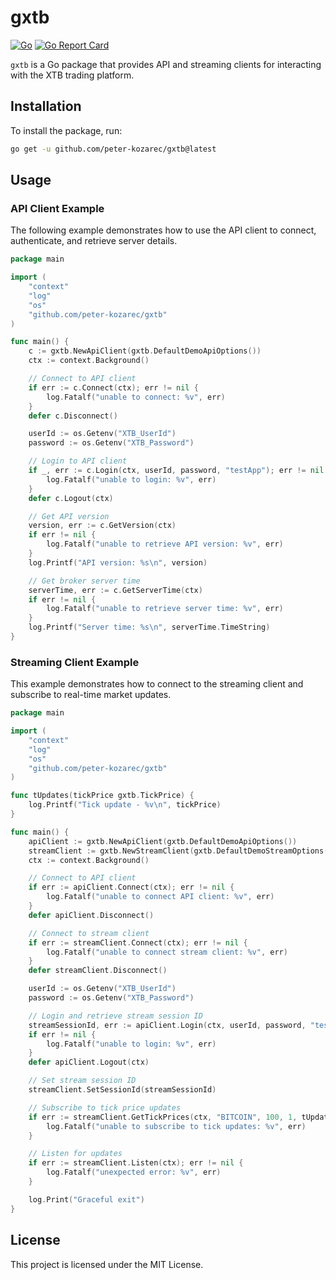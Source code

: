 # gxtb

[![Go](https://github.com/peter-kozarec/gxtb/actions/workflows/go.yml/badge.svg)](https://github.com/peter-kozarec/gxtb/actions/workflows/go.yml)
[![Go Report Card](https://goreportcard.com/badge/github.com/peter-kozarec/gxtb)](https://goreportcard.com/report/github.com/peter-kozarec/gxtb)

`gxtb` is a Go package that provides API and streaming clients for interacting with the XTB trading platform.

## Installation

To install the package, run:

```sh
go get -u github.com/peter-kozarec/gxtb@latest
```

## Usage

### API Client Example

The following example demonstrates how to use the API client to connect, authenticate, and retrieve server details.

```go
package main

import (
	"context"
	"log"
	"os"
	"github.com/peter-kozarec/gxtb"
)

func main() {
	c := gxtb.NewApiClient(gxtb.DefaultDemoApiOptions())
	ctx := context.Background()

	// Connect to API client
	if err := c.Connect(ctx); err != nil {
		log.Fatalf("unable to connect: %v", err)
	}
	defer c.Disconnect()

	userId := os.Getenv("XTB_UserId")
	password := os.Getenv("XTB_Password")

	// Login to API client
	if _, err := c.Login(ctx, userId, password, "testApp"); err != nil {
		log.Fatalf("unable to login: %v", err)
	}
	defer c.Logout(ctx)

	// Get API version
	version, err := c.GetVersion(ctx)
	if err != nil {
		log.Fatalf("unable to retrieve API version: %v", err)
	}
	log.Printf("API version: %s\n", version)

	// Get broker server time
	serverTime, err := c.GetServerTime(ctx)
	if err != nil {
		log.Fatalf("unable to retrieve server time: %v", err)
	}
	log.Printf("Server time: %s\n", serverTime.TimeString)
}
```

### Streaming Client Example

This example demonstrates how to connect to the streaming client and subscribe to real-time market updates.

```go
package main

import (
	"context"
	"log"
	"os"
	"github.com/peter-kozarec/gxtb"
)

func tUpdates(tickPrice gxtb.TickPrice) {
	log.Printf("Tick update - %v\n", tickPrice)
}

func main() {
	apiClient := gxtb.NewApiClient(gxtb.DefaultDemoApiOptions())
	streamClient := gxtb.NewStreamClient(gxtb.DefaultDemoStreamOptions())
	ctx := context.Background()

	// Connect to API client
	if err := apiClient.Connect(ctx); err != nil {
		log.Fatalf("unable to connect API client: %v", err)
	}
	defer apiClient.Disconnect()

	// Connect to stream client
	if err := streamClient.Connect(ctx); err != nil {
		log.Fatalf("unable to connect stream client: %v", err)
	}
	defer streamClient.Disconnect()

	userId := os.Getenv("XTB_UserId")
	password := os.Getenv("XTB_Password")

	// Login and retrieve stream session ID
	streamSessionId, err := apiClient.Login(ctx, userId, password, "testApp")
	if err != nil {
		log.Fatalf("unable to login: %v", err)
	}
	defer apiClient.Logout(ctx)

	// Set stream session ID
	streamClient.SetSessionId(streamSessionId)

	// Subscribe to tick price updates
	if err := streamClient.GetTickPrices(ctx, "BITCOIN", 100, 1, tUpdates); err != nil {
		log.Fatalf("unable to subscribe to tick updates: %v", err)
	}

	// Listen for updates
	if err := streamClient.Listen(ctx); err != nil {
		log.Fatalf("unexpected error: %v", err)
	}

	log.Print("Graceful exit")
}
```

## License

This project is licensed under the MIT License.

